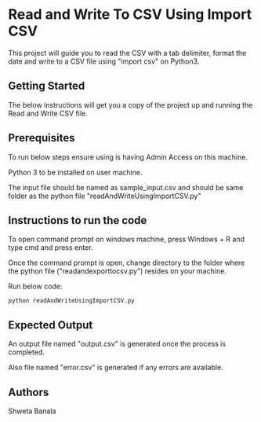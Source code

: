 # Read and Write To CSV Using Import CSV

This project will guide you to read the CSV with a tab delimiter, format the date and write to a CSV file using "import csv" on Python3.


## Getting Started
The below instructions will get you a copy of the project up and running the Read and Write CSV file. 

## Prerequisites
To run below steps ensure using is having Admin Access on this machine.

Python 3 to be installed on user machine.

The input file should be named as sample_input.csv and should be same folder as the python file "readAndWriteUsingImportCSV.py"

## Instructions to run the code

To open command prompt on windows machine, press Windows + R and type cmd and press enter.

Once the command prompt is open, change directory to the folder where the python file ("readandexporttocsv.py") resides on your machine.

Run below code:

```
python readAndWriteUsingImportCSV.py
```

## Expected Output
An output file named "output.csv" is generated once the process is completed. 

Also file named "error.csv" is generated if any errors are available.

## Authors
Shweta Banala

